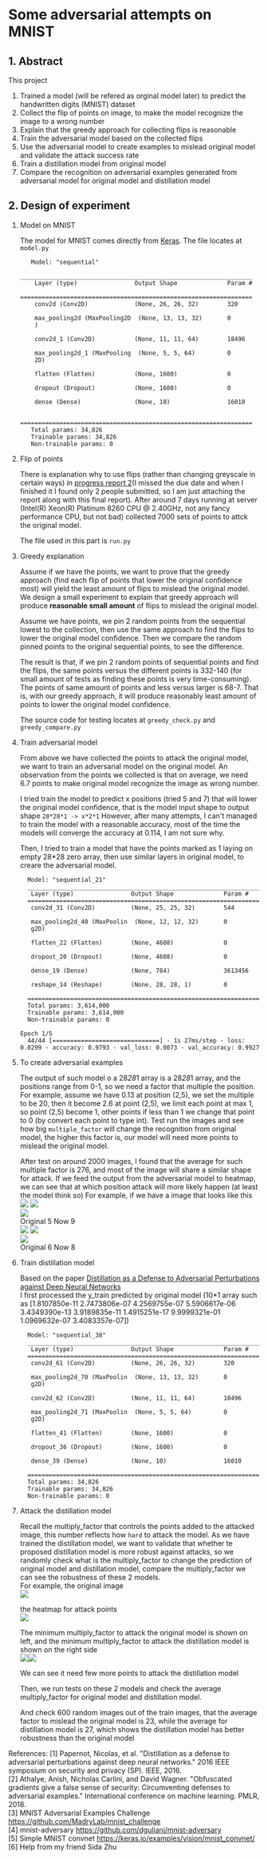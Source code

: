 # Some adversarial attempts on MNIST

## 1. Abstract 

This project

1. Trained a model (will be refered as orginal model later) to predict the handwritten digits (MNIST) dataset
2. Collect the flip of points on image, to make the model recognize the image to a wrong number
3. Explain that the greedy approach for collecting flips is reasonable
4. Train the adversarial model based on the collected flips
5. Use the adversarial model to create examples to mislead original model and validate the attack success rate
6. Train a distillation model from original model
7. Compare the recognition on adversarial examples generated from adversarial model for original model and distillation model

## 2. Design of experiment

1. Model on MNIST

   The model for MNIST comes directly from [Keras](https://keras.io/examples/vision/mnist_convnet/). The file locates at `model.py`

   ```
      Model: "sequential"
      _________________________________________________________________
       Layer (type)                Output Shape              Param #
      =================================================================
       conv2d (Conv2D)             (None, 26, 26, 32)        320

       max_pooling2d (MaxPooling2D  (None, 13, 13, 32)       0
       )

       conv2d_1 (Conv2D)           (None, 11, 11, 64)        18496

       max_pooling2d_1 (MaxPooling  (None, 5, 5, 64)         0
       2D)

       flatten (Flatten)           (None, 1600)              0

       dropout (Dropout)           (None, 1600)              0

       dense (Dense)               (None, 10)                16010

      =================================================================
      Total params: 34,826
      Trainable params: 34,826
      Non-trainable params: 0
   ```

2. Flip of points

   There is explanation why to use flips (rather than changing greyscale in certain ways) in [progress report 2](progress.md)(I missed the due date and when I finished it I found only 2 people submitted, so I am just attaching the report along with this final report). 
   After around 7 days running at server (Intel(R) Xeon(R) Platinum 8260 CPU @ 2.40GHz, not any fancy performance CPU, but not bad) collected 7000 sets of points to attck the original model.

   The file used in this part is `run.py`

3. Greedy explanation

   Assume if we have the points, we want to prove that the greedy approach (find each flip of points that lower the original confidence most) will yield the least amount of flips to mislead the original model. We design a small experiment to explain that greedy approach will produce __reasonable small amount__ of flips to mislead the original model.

   Assume we have points, we pin 2 random points from the sequential lowest to the collection, then use the same approach to find the flips to lower the original model confidence. Then we compare the random pinned points to the original sequential points, to see the difference.

   The result is that, if we pin 2 random points of sequential points and find the flips, the same points versus the different points is 332-140 (for small amount of tests as finding these points is very time-consuming). The points of same amount of points and less versus larger is 68-7. That is, with our greedy approach, it will produce reasonably least amount of points to lower the original model confidence.

    The source code for testing locates at `greedy_check.py` and `greedy_compare.py`

4. Train adversarial model  
   
   From above we have collected the points to attack the original model, we want to train an adversarial model on the original model. An observation from the points we collected is that on average, we need 6.7 points to make original model recognize the image as wrong number.

   I tried train the model to predict x positions (tried 5 and 7) that will lower the original model confidence, that is the model input shape to output shape `28*28*1 -> x*2*1` However, after many attempts, I can't managed to train the model with a reasonable accuracy, most of the time the models will converge the accuracy at 0.114, I am not sure why.

   Then, I tried to train a model that have the points marked as 1 laying on empty 28*28 zero array, then use similar layers in original model, to creare the adversarial model. 

    ```
      Model: "sequential_21"
      _________________________________________________________________
       Layer (type)                Output Shape              Param #   
      =================================================================
       conv2d_31 (Conv2D)          (None, 25, 25, 32)        544       
                                                                       
       max_pooling2d_40 (MaxPoolin  (None, 12, 12, 32)       0         
       g2D)                                                            
                                                                       
       flatten_22 (Flatten)        (None, 4608)              0         
                                                                       
       dropout_20 (Dropout)        (None, 4608)              0         
                                                                       
       dense_19 (Dense)            (None, 784)               3613456   
                                                                       
       reshape_14 (Reshape)        (None, 28, 28, 1)         0         
                                                                       
      =================================================================
      Total params: 3,614,000
      Trainable params: 3,614,000
      Non-trainable params: 0
    ```
    
    ```
    Epoch 1/5
      44/44 [==============================] - 1s 27ms/step - loss: 0.0299 - accuracy: 0.9793 - val_loss: 0.0073 - val_accuracy: 0.9927
    ```

5. To create adversarial examples
    
    The output of such model o a 28*28*1 array is a 28*28*1 array, and the positions range from 0-1, so we need a factor that multiple the position. For example, assume we have 0.13 at position (2,5), we set the multiple to be 20, then it become 2.6 at point (2,5), we limit each point at max 1, so point (2,5) become 1, other points if less than 1 we change that point to 0 (by convert each point to type int). Test run the images and see how big `multiple_factor` will change the recognition from original model, the higher this factor is, our model will need more points to mislead the original model.

    After test on around 2000 images, I found that the average for such multiple factor is 276, and most of the image will share a similar shape for attack. If we feed the output from the adversarial model to heatmap, we can see that at which position attack will more likely happen (at least the model think so)
    For example, if we have a image that looks like this  
    ![](assets/output1.png) ![](assets/output.png)  
    ![](assets/output2.png)  
    Original  5 Now  9  
    ![](assets/output4.png) ![](assets/output3.png)   
    ![](assets/output5.png)  
    Original  6 Now  8


6. Train distillation model

    Based on the paper [Distillation as a Defense to Adversarial Perturbations against Deep Neural Networks](https://arxiv.org/abs/1511.04508)  
    I first processed the y_train predicted by original model (10*1 array such as [1.8107850e-11 2.7473806e-07 4.2569755e-07 5.5906617e-06 3.4349390e-13 3.9189835e-11 1.4915251e-17 9.9999321e-01 1.0969632e-07 3.4083357e-07])

    ```
      Model: "sequential_38"
      _________________________________________________________________
       Layer (type)                Output Shape              Param #   
      =================================================================
       conv2d_61 (Conv2D)          (None, 26, 26, 32)        320       
                                                                       
       max_pooling2d_70 (MaxPoolin  (None, 13, 13, 32)       0         
       g2D)                                                            
                                                                       
       conv2d_62 (Conv2D)          (None, 11, 11, 64)        18496     
                                                                       
       max_pooling2d_71 (MaxPoolin  (None, 5, 5, 64)         0         
       g2D)                                                            
                                                                       
       flatten_41 (Flatten)        (None, 1600)              0         
                                                                       
       dropout_36 (Dropout)        (None, 1600)              0         
                                                                       
       dense_39 (Dense)            (None, 10)                16010     
                                                                       
      =================================================================
      Total params: 34,826
      Trainable params: 34,826
      Non-trainable params: 0
    ```


7. Attack the distillation model

    Recall the multiply_factor that controls the points added to the attacked image, this number reflects how `hard` to attack the model. As we have trained the distillation model, we want to validate that whether te proposed distillation model is more robust against attacks, so we randomly check what is the multiply_factor to change the prediction of original model and distillation model, compare the multiply_factor we can see the robustness of these 2 models.  
    For example, the original image  
    ![](assets/output5.png)

    the heatmap for attack points  
    ![](assets/output7.png)
    
    The minimum multiply_factor to attack the original model is shown on left, and the minimum multiply_factor to attack the distillation model is shown on the right side  
    ![](assets/output8.png)![](assets/output9.png)

    We can see it need few more points to attack the distillation model

    Then, we run tests on these 2 models and check the average multiply_factor for original model and distillation model.

    And check 600 random images out of the train images, that the average factor to mislead the original model is 23, while the average for distillation model is 27, which shows the distillation model has better robustness than the original model


References:
[1] Papernot, Nicolas, et al. "Distillation as a defense to adversarial perturbations against deep neural networks." 2016 IEEE symposium on security and privacy (SP). IEEE, 2016.  
[2] Athalye, Anish, Nicholas Carlini, and David Wagner. "Obfuscated gradients give a false sense of security: Circumventing defenses to adversarial examples." International conference on machine learning. PMLR, 2018.  
[3] MNIST Adversarial Examples Challenge https://github.com/MadryLab/mnist_challenge  
[4] mnist-adversary https://github.com/dguliani/mnist-adversary  
[5] Simple MNIST convnet https://keras.io/examples/vision/mnist_convnet/  
[6] Help from my friend Sida Zhu  